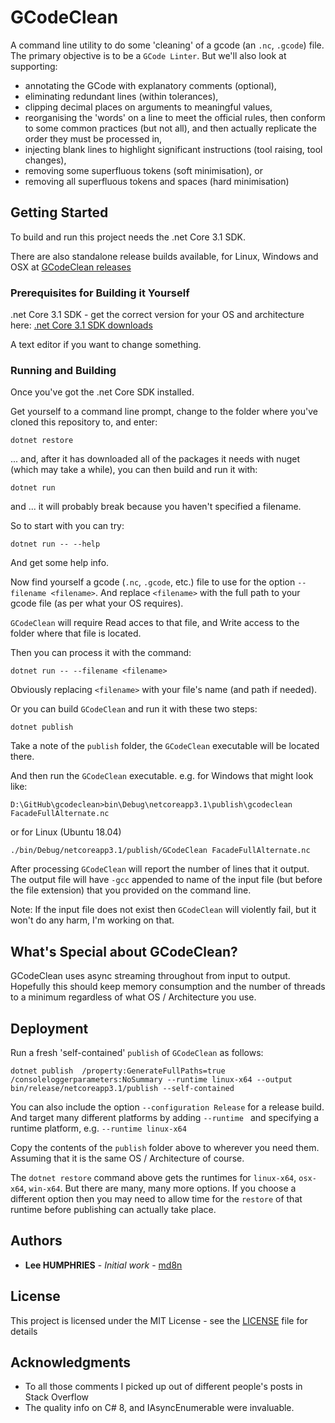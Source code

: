 # GCodeClean

A command line utility to do some 'cleaning' of a gcode (an `.nc`, `.gcode`) file.
The primary objective is to be a `GCode Linter`.
But we'll also look at supporting:
* annotating the GCode with explanatory comments (optional),
* eliminating redundant lines (within tolerances),
* clipping decimal places on arguments to meaningful values,
* reorganising the 'words' on a line to meet the official rules, then conform to some common practices (but not all), and then actually replicate the order they must be processed in,
* injecting blank lines to highlight significant instructions (tool raising, tool changes),
* removing some superfluous tokens (soft minimisation), or
* removing all superfluous tokens and spaces (hard minimisation)

## Getting Started

To build and run this project needs the .net Core 3.1 SDK.

There are also standalone release builds available, for Linux, Windows and OSX at [GCodeClean releases](https://github.com/md8n/GCodeClean/releases)

### Prerequisites for Building it Yourself

.net Core 3.1 SDK - get the correct version for your OS and architecture here: [.net Core 3.1 SDK downloads](https://dotnet.microsoft.com/download/dotnet-core/3.1)

A text editor if you want to change something.

### Running and Building

Once you've got the .net Core SDK installed.

Get yourself to a command line prompt, change to the folder where you've cloned this repository to, and enter:
```
dotnet restore
```

... and, after it has downloaded all of the packages it needs with nuget (which may take a while), you can then build and run it with:

```
dotnet run
```

and ... it will probably break because you haven't specified a filename.

So to start with you can try:
```
dotnet run -- --help
```

And get some help info.


Now find yourself a gcode (`.nc`, `.gcode`, etc.) file to use for the option `--filename <filename>`.
And replace `<filename>` with the full path to your gcode file (as per what your OS requires).

`GCodeClean` will require Read acces to that file, and Write access to the folder where that file is located.

Then you can process it with the command:
```
dotnet run -- --filename <filename>
```
Obviously replacing `<filename>` with your file's name (and path if needed).

Or you can build `GCodeClean` and run it with these two steps:
```
dotnet publish
```
Take a note of the `publish` folder, the `GCodeClean` executable will be located there.

And then run the `GCodeClean` executable.
e.g. for Windows that might look like:
```
D:\GitHub\gcodeclean>bin\Debug\netcoreapp3.1\publish\gcodeclean FacadeFullAlternate.nc
```

or for Linux (Ubuntu 18.04)
```
./bin/Debug/netcoreapp3.1/publish/GCodeClean FacadeFullAlternate.nc
```

After processing `GCodeClean` will report the number of lines that it output.
The output file will have `-gcc` appended to name of the input file (but before the file extension) that you provided on the command line.

Note: If the input file does not exist then `GCodeClean` will violently fail, but it won't do any harm, I'm working on that.

## What's Special about GCodeClean?

GCodeClean uses async streaming throughout from input to output.  Hopefully this should keep memory consumption and the number of threads to a minimum regardless of what OS / Architecture you use.

## Deployment

Run a fresh 'self-contained' `publish` of `GCodeClean` as follows:
```
dotnet publish  /property:GenerateFullPaths=true /consoleloggerparameters:NoSummary --runtime linux-x64 --output bin/release/netcoreapp3.1/publish --self-contained
```
You can also include the option `--configuration Release` for a release build.
And target many different platforms by adding `--runtime ` and specifying a runtime platform, e.g. `--runtime linux-x64`

Copy the contents of the `publish` folder above to wherever you need them.  Assuming that it is the same OS / Architecture of course.

The `dotnet restore` command above gets the runtimes for `linux-x64`, `osx-x64`, `win-x64`.  But there are many, many more options.  If you choose a different option then you may need to allow time for the `restore` of that runtime before publishing can actually take place.

## Authors

* **Lee HUMPHRIES** - *Initial work* - [md8n](https://github.com/md8n)

## License

This project is licensed under the MIT License - see the [LICENSE](LICENSE) file for details

## Acknowledgments

* To all those comments I picked up out of different people's posts in Stack Overflow
* The quality info on C# 8, and IAsyncEnumerable were invaluable.
